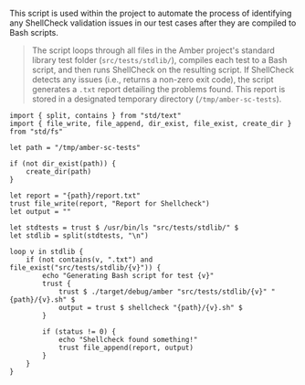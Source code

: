 This script is used within the project to automate the process of identifying any ShellCheck validation issues in our test cases after they are compiled to Bash scripts.

> The script loops through all files in the Amber project's standard library test folder (`src/tests/stdlib/`), compiles each test to a Bash script, and then runs ShellCheck on the resulting script.
> If ShellCheck detects any issues (i.e., returns a non-zero exit code), the script generates a `.txt` report detailing the problems found. This report is stored in a designated temporary directory (`/tmp/amber-sc-tests`).

```ab
import { split, contains } from "std/text"
import { file_write, file_append, dir_exist, file_exist, create_dir } from "std/fs"

let path = "/tmp/amber-sc-tests"

if (not dir_exist(path)) {
    create_dir(path)
}

let report = "{path}/report.txt"
trust file_write(report, "Report for Shellcheck")
let output = ""

let stdtests = trust $ /usr/bin/ls "src/tests/stdlib/" $
let stdlib = split(stdtests, "\n")

loop v in stdlib {
    if (not contains(v, ".txt") and file_exist("src/tests/stdlib/{v}")) {
        echo "Generating Bash script for test {v}"
        trust {
            trust $ ./target/debug/amber "src/tests/stdlib/{v}" "{path}/{v}.sh" $
            output = trust $ shellcheck "{path}/{v}.sh" $
        }

        if (status != 0) {
            echo "Shellcheck found something!"
            trust file_append(report, output)
        }
    }
}
```
